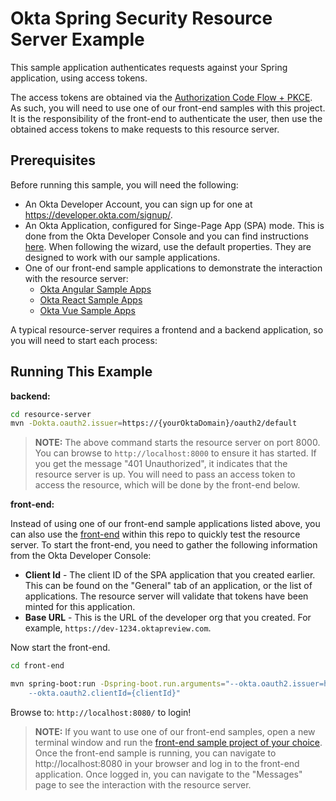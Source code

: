 # Okta Spring Security Resource Server Example

This sample application authenticates requests against your Spring application, using access tokens.

The access tokens are obtained via the [Authorization Code Flow + PKCE][].  As such, you will need to use one of our front-end samples with this project.  It is the responsibility of the front-end to authenticate the user, then use the obtained access tokens to make requests to this resource server.

## Prerequisites

Before running this sample, you will need the following:

* An Okta Developer Account, you can sign up for one at https://developer.okta.com/signup/.
* An Okta Application, configured for Singe-Page App (SPA) mode. This is done from the Okta Developer Console and you can find instructions [here][OIDC SPA Setup Instructions].  When following the wizard, use the default properties.  They are designed to work with our sample applications.
* One of our front-end sample applications to demonstrate the interaction with the resource server:
  * [Okta Angular Sample Apps][]
  * [Okta React Sample Apps][]
  * [Okta Vue Sample Apps][]

A typical resource-server requires a frontend and a backend application, so you will need to start each process:

## Running This Example

**backend:**
```bash
cd resource-server
mvn -Dokta.oauth2.issuer=https://{yourOktaDomain}/oauth2/default
```
> **NOTE:** The above command starts the resource server on port 8000. You can browse to `http://localhost:8000` to ensure it has started. If you get the message "401 Unauthorized", it indicates that the resource server is up. You will need to pass an access token to access the resource, which will be done by the front-end below.

**front-end:**

Instead of using one of our front-end sample applications listed above, you can also use the [front-end](../front-end) within this repo to quickly test the resource server.
To start the front-end, you need to gather the following information from the Okta Developer Console:

- **Client Id** - The client ID of the SPA application that you created earlier. This can be found on the "General" tab of an application, or the list of applications. The resource server will validate that tokens have been minted for this application.
- **Base URL** - This is the URL of the developer org that you created. For example, `https://dev-1234.oktapreview.com`.

Now start the front-end.

```bash
cd front-end

mvn spring-boot:run -Dspring-boot.run.arguments="--okta.oauth2.issuer=https://{yourOktaDomain}/oauth2/default \
    --okta.oauth2.clientId={clientId}" 
```

Browse to: `http://localhost:8080/` to login!

> **NOTE:** If you want to use one of our front-end samples, open a new terminal window and run the [front-end sample project of your choice](Prerequisites).  Once the front-end sample is running, you can navigate to http://localhost:8080 in your browser and log in to the front-end application.  Once logged in, you can navigate to the "Messages" page to see the interaction with the resource server.


[Authorization Code Flow + PKCE]: https://developer.okta.com/docs/guides/implement-auth-code-pkce/overview/
[Okta Angular Sample Apps]: https://github.com/okta/samples-js-angular
[Okta Vue Sample Apps]: https://github.com/okta/samples-js-vue
[Okta React Sample Apps]: https://github.com/okta/samples-js-react
[OIDC SPA Setup Instructions]: https://developer.okta.com/docs/guides/implement-grant-type/authcodepkce/main/#set-up-your-app
